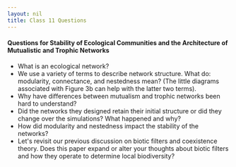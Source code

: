 ```yaml
---
layout: nil
title: Class 11 Questions
---
```


#### Questions for Stability of Ecological Communities and the Architecture of Mutualistic and Trophic Networks

* What is an ecological network?
* We use a variety of terms to describe network structure. What do: modularity, connectance, and nestedness mean? (The little diagrams associated with Figure 3b can help with the latter two terms).
* Why have differences between mutualism and trophic networks been hard to understand?
* Did the networks they designed retain their initial structure or did they change over the simulations? What happened and why?
* How did modularity and nestedness impact the stability of the networks?
* Let's revisit our previous discussion on biotic filters and coexistence theory. Does this paper expand or alter your thoughts about biotic filters and how they operate to determine local biodiversity?


